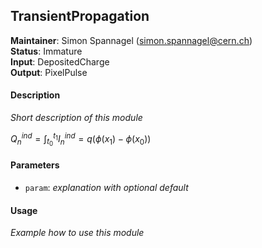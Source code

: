 ## TransientPropagation
**Maintainer**: Simon Spannagel (simon.spannagel@cern.ch)  
**Status**: Immature  
**Input**: DepositedCharge  
**Output**: PixelPulse

#### Description
*Short description of this module*

$` Q_n^{ind}  = \int_{t_0}^{t_1} I_n^{ind} = q \left( \phi (x_1) - \phi(x_0) \right)`$

#### Parameters
* `param`: *explanation with optional default*

#### Usage
*Example how to use this module*
